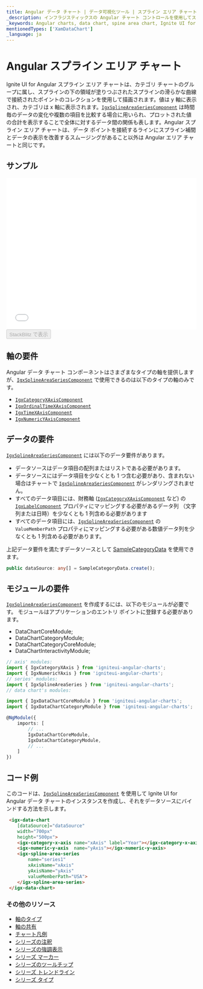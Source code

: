 ```yaml
---
title: Angular データ チャート | データ可視化ツール | スプライン エリア チャート | データ バインディング | インフラジスティックス
_description: インフラジスティックスの Angular チャート コントロールを使用してスプライン エリア チャートを作成します。Ignite UI for Angular グラフ タイプについて説明します。
_keywords: Angular charts, data chart, spine area chart, Ignite UI for Angular, Infragistics, Angular チャート, データ チャート, スプライン エリア チャート, インフラジスティックス
mentionedTypes: ['XamDataChart']
_language: ja
---
```


# Angular スプライン エリア チャート

Ignite UI for Angular スプライン エリア チャートは、カテゴリ チャートのグループに属し、スプラインの下の領域が塗りつぶされたスプラインの滑らかな曲線で接続されたポイントのコレクションを使用して描画されます。値は y 軸に表示され、カテゴリは x 軸に表示されます。[`IgxSplineAreaSeriesComponent`]({environment:dvApiBaseUrl}/products/ignite-ui-angular/api/docs/typescript/latest/classes/igxsplineareaseriescomponent.html) は時間毎のデータの変化や複数の項目を比較する場合に用いられ、プロットされた値の合計を表示することで全体に対するデータ間の関係も表します。Angular スプライン エリア チャートは、データ ポイントを接続するラインにスプライン補間とデータの表示を改善するスムージングがあること以外は Angular エリア チャートと同じです。

## サンプル

<div class="sample-container loading" style="height: 400px">
    <iframe id="data-chart-type-category-series-iframe" src='{environment:dvDemosBaseUrl}/charts/data-chart-type-category-spline-area-series' width="100%" height="100%" seamless frameBorder="0" onload="onXPlatSampleIframeContentLoaded(this);"></iframe>
</div>
<div>
    <button data-localize="stackblitz" disabled class="stackblitz-btn" data-iframe-id="data-chart-type-category-series-iframe" data-demos-base-url="{environment:dvDemosBaseUrl}">StackBlitz で表示
    </button>


</div>

<div class="divider--half"></div>

## 軸の要件

Angular データ チャート コンポーネントはさまざまなタイプの軸を提供しますが、[`IgxSplineAreaSeriesComponent`]({environment:dvApiBaseUrl}/products/ignite-ui-angular/api/docs/typescript/latest/classes/igxsplineareaseriescomponent.html) で使用できるのは以下のタイプの軸のみです。

-   [`IgxCategoryXAxisComponent`]({environment:dvApiBaseUrl}/products/ignite-ui-angular/api/docs/typescript/latest/classes/igxcategoryxaxiscomponent.html)
-   [`IgxOrdinalTimeXAxisComponent`]({environment:dvApiBaseUrl}/products/ignite-ui-angular/api/docs/typescript/latest/classes/igxordinaltimexaxiscomponent.html)
-   [`IgxTimeXAxisComponent`]({environment:dvApiBaseUrl}/products/ignite-ui-angular/api/docs/typescript/latest/classes/igxtimexaxiscomponent.html)
-   [`IgxNumericYAxisComponent`]({environment:dvApiBaseUrl}/products/ignite-ui-angular/api/docs/typescript/latest/classes/igxnumericyaxiscomponent.html)

## データの要件

[`IgxSplineAreaSeriesComponent`]({environment:dvApiBaseUrl}/products/ignite-ui-angular/api/docs/typescript/latest/classes/igxsplineareaseriescomponent.html) には以下のデータ要件があります。

-   データソースはデータ項目の配列またはリストである必要があります。
-   データソースにはデータ項目を少なくとも 1 つ含む必要があり、含まれない場合はチャートで [`IgxSplineAreaSeriesComponent`]({environment:dvApiBaseUrl}/products/ignite-ui-angular/api/docs/typescript/latest/classes/igxsplineareaseriescomponent.html) がレンダリングされません。
-   すべてのデータ項目には、財務軸 ([`IgxCategoryXAxisComponent`]({environment:dvApiBaseUrl}/products/ignite-ui-angular/api/docs/typescript/latest/classes/igxcategoryxaxiscomponent.html) など) の [`IgxLabelComponent`]({environment:dvApiBaseUrl}/products/ignite-ui-angular/api/docs/typescript/latest/classes/igxlabelcomponent.html) プロパティにマッピングする必要があるデータ列 （文字列または日時）を少なくとも 1 列含める必要があります
-   すべてのデータ項目には、[`IgxSplineAreaSeriesComponent`]({environment:dvApiBaseUrl}/products/ignite-ui-angular/api/docs/typescript/latest/classes/igxsplineareaseriescomponent.html) の `ValueMemberPath` プロパティにマッピングする必要がある数値データ列を少なくとも 1 列含める必要があります。

上記データ要件を満たすデータソースとして [SampleCategoryData](data-chart-data-sources-category.md) を使用できます。

```ts
public dataSource: any[] = SampleCategoryData.create();
```

## モジュールの要件

[`IgxSplineAreaSeriesComponent`]({environment:dvApiBaseUrl}/products/ignite-ui-angular/api/docs/typescript/latest/classes/igxsplineareaseriescomponent.html) を作成するには、以下のモジュールが必要です。<!-- Angular, React, WebComponents --> <!-- end: Angular, React, WebComponents --><!-- Blazor -->モジュールはアプリケーションのエントリ ポイントに登録する必要があります。

-   DataChartCoreModule;
-   DataChartCategoryModule;
-   DataChartCategoryCoreModule;
-   DataChartInteractivityModule;
    <!-- end: Blazor -->

```ts
// axis' modules:
import { IgxCategoryXAxis } from 'igniteui-angular-charts';
import { IgxNumericYAxis } from 'igniteui-angular-charts';
// series' modules:
import { IgxSplineAreaSeries } from 'igniteui-angular-charts';
// data chart's modules:

import { IgxDataChartCoreModule } from 'igniteui-angular-charts';
import { IgxDataChartCategoryModule } from 'igniteui-angular-charts';

@NgModule({
    imports: [
        // ...
        IgxDataChartCoreModule,
        IgxDataChartCategoryModule,
        // ...
    ]
})
```

## コード例

このコードは、[`IgxSplineAreaSeriesComponent`]({environment:dvApiBaseUrl}/products/ignite-ui-angular/api/docs/typescript/latest/classes/igxsplineareaseriescomponent.html) を使用して Ignite UI for Angular データ チャートのインスタンスを作成し、それをデータソースにバインドする方法を示します。

```html
 <igx-data-chart
    [dataSource]="dataSource"
    width="700px"
    height="500px">
    <igx-category-x-axis name="xAxis" label="Year"></igx-category-x-axis>
    <igx-numeric-y-axis  name="yAxis"></igx-numeric-y-axis>
    <igx-spline-area-series
        name="series1"
        xAxisName="xAxis"
        yAxisName="yAxis"
        valueMemberPath="USA">
    </igx-spline-area-series>
 </igx-data-chart>
```

### その他のリソース

-   [軸のタイプ](data-chart-axis-types.md)
-   [軸の共有](data-chart-axis-sharing.md)
-   [チャート凡例](data-chart-legends.md)
-   [シリーズの注釈](data-chart-series-annotations.md)
-   [シリーズの強調表示](data-chart-series-highlighting.md)
-   [シリーズ マーカー](data-chart-series-markers.md)
-   [シリーズのツールチップ](data-chart-series-tooltips.md)
-   [シリーズ トレンドライン](data-chart-series-trendlines.md)
-   [シリーズ タイプ](data-chart-series-types.md)

